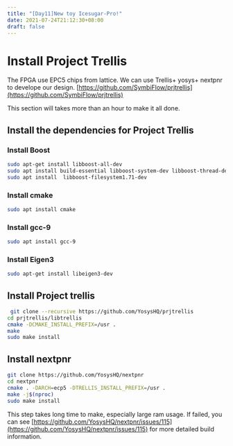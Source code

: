 ```yaml
---
title: "[Day11]New toy Icesugar-Pro!"
date: 2021-07-24T21:12:30+08:00
draft: false
---
```



# Install Project Trellis
The FPGA use EPC5 chips from lattice. We can use Trellis+ yosys+ nextpnr to develope our design.
[https://github.com/SymbiFlow/prjtrellis](https://github.com/SymbiFlow/prjtrellis) 

This section will takes more than an hour to make it all done.

## Install the dependencies for Project Trellis

### Install Boost

```bash
sudo apt-get install libboost-all-dev
sudo apt install build-essential libboost-system-dev libboost-thread-dev libboost-program-options-dev libboost-test-dev
sudo apt install  libboost-filesystem1.71-dev
```
### Install cmake

```bash
sudo apt install cmake
```

### Install gcc-9

```bash
sudo apt install gcc-9
```

### Install Eigen3

```bash
sudo apt-get install libeigen3-dev
```

## Install Project trellis

```bash
 git clone --recursive https://github.com/YosysHQ/prjtrellis
cd prjtrellis/libtrellis
cmake -DCMAKE_INSTALL_PREFIX=/usr .
make
sudo make install
```

## Install nextpnr

```bash
git clone https://github.com/YosysHQ/nextpnr
cd nextpnr
cmake . -DARCH=ecp5 -DTRELLIS_INSTALL_PREFIX=/usr .
make -j$(nproc)
sudo make install
```

This step takes long time to make, especially large ram usage. If failed, you can see [https://github.com/YosysHQ/nextpnr/issues/115](https://github.com/YosysHQ/nextpnr/issues/115) for more detailed build information.